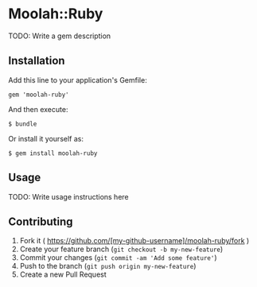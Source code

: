 # Moolah::Ruby

TODO: Write a gem description

## Installation

Add this line to your application's Gemfile:

    gem 'moolah-ruby'

And then execute:

    $ bundle

Or install it yourself as:

    $ gem install moolah-ruby

## Usage

TODO: Write usage instructions here

## Contributing

1. Fork it ( https://github.com/[my-github-username]/moolah-ruby/fork )
2. Create your feature branch (`git checkout -b my-new-feature`)
3. Commit your changes (`git commit -am 'Add some feature'`)
4. Push to the branch (`git push origin my-new-feature`)
5. Create a new Pull Request
